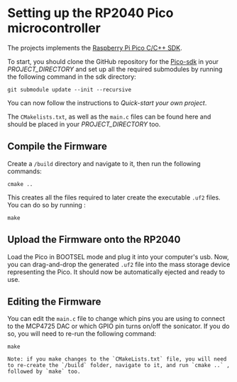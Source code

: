 # Setting up the RP2040 Pico microcontroller

The projects implements the [Raspberry Pi Pico C/C++ SDK](https://datasheets.raspberrypi.com/pico/getting-started-with-pico.pdf).

To start, you should clone the GitHub repository for the [Pico-sdk](https://github.com/raspberrypi/pico-sdk) in your *PROJECT_DIRECTORY* and set up all the required submodules by running the following command in the sdk directory:

`git submodule update --init --recursive`

You can now follow the instructions to *Quick-start your own project*.

The `CMakelists.txt`, as well as the `main.c` files can be found here and should be placed in your *PROJECT_DIRECTORY* too.

## Compile the Firmware
Create a `/build` directory and navigate to it, then run the following commands:

`cmake ..`

This creates all the files required to later create the executable `.uf2` files. You can do so by running :

`make`

## Upload the Firmware onto the RP2040
Load the Pico in BOOTSEL mode and plug it into your computer's usb. Now, you can drag-and-drop the generated `.uf2` file into the mass storage device representing the Pico. It should now be automatically ejected and ready to use.

## Editing the Firmware
You can edit the `main.c` file to change which pins you are using to connect to the MCP4725 DAC or which GPIO pin turns on/off the sonicator.
If you do so, you will need to re-run the following command:

`make`

    Note: if you make changes to the `CMakeLists.txt` file, you will need to re-create the `/build` folder, navigate to it, and run `cmake ..` , followed by `make` too.
